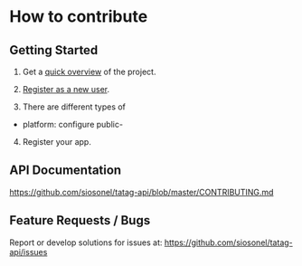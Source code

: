# How to contribute


## Getting Started

1. Get a [quick overview](https://tatag.cc/ui/home-about) of the project.

2. [Register as a new user](https://tatag.cc/ui/?login=1).

3. There are different types of 

- platform: configure public-

4. Register your app.




## API Documentation

https://github.com/siosonel/tatag-api/blob/master/CONTRIBUTING.md


## Feature Requests / Bugs 

Report or develop solutions for issues at: https://github.com/siosonel/tatag-api/issues


